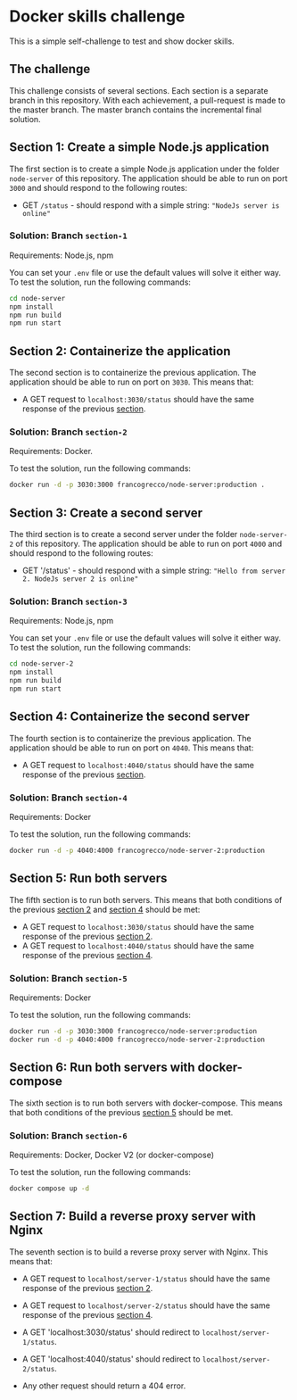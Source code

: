 # Docker skills challenge

This is a simple self-challenge to test and show docker skills.

## The challenge

This challenge consists of several sections. Each section is a separate branch in this repository. With each achievement, a pull-request is made to the master branch. The master branch contains the incremental final solution.

## Section 1: Create a simple Node.js application

The first section is to create a simple Node.js application under the folder `node-server` of this repository. The application should be able to run on port `3000` and should respond to the following routes:

- GET `/status` - should respond with a simple string: `"NodeJs server is online"`

### Solution: Branch `section-1`

Requirements: Node.js, npm

You can set your `.env` file or use the default values will solve it either way. To test the solution, run the following commands:

```bash
cd node-server
npm install
npm run build
npm run start
```

## Section 2: Containerize the application

The second section is to containerize the previous application. The application should be able to run on port on `3030`. This means that:

- A GET request to `localhost:3030/status` should have the same response of the previous [section](#section-1-create-a-simple-nodejs-application).

### Solution: Branch `section-2`

Requirements: Docker.

To test the solution, run the following commands:

```bash
docker run -d -p 3030:3000 francogrecco/node-server:production .
```

## Section 3: Create a second server

The third section is to create a second server under the folder `node-server-2` of this repository. The application should be able to run on port `4000` and should respond to the following routes:

- GET '/status' - should respond with a simple string: `"Hello from server 2. NodeJs server 2 is online"`

### Solution: Branch `section-3`

Requirements: Node.js, npm

You can set your `.env` file or use the default values will solve it either way. To test the solution, run the following commands:

```bash
cd node-server-2
npm install
npm run build
npm run start
```

## Section 4: Containerize the second server

The fourth section is to containerize the previous application. The application should be able to run on port on `4040`. This means that:

- A GET request to `localhost:4040/status` should have the same response of the previous [section](#section-3-create-a-second-server).

### Solution: Branch `section-4`

Requirements: Docker

To test the solution, run the following commands:

```bash
docker run -d -p 4040:4000 francogrecco/node-server-2:production
```

## Section 5: Run both servers

The fifth section is to run both servers. This means that both conditions of the previous [section 2](#section-2-containerize-the-application) and [section 4](#section-4-containerize-the-second-server) should be met:

- A GET request to `localhost:3030/status` should have the same response of the previous [section 2](#section-2-containerize-the-application).
- A GET request to `localhost:4040/status` should have the same response of the previous [section 4](#section-4-containerize-the-second-server).

### Solution: Branch `section-5`

Requirements: Docker

To test the solution, run the following commands:

```bash
docker run -d -p 3030:3000 francogrecco/node-server:production
docker run -d -p 4040:4000 francogrecco/node-server-2:production
```

## Section 6: Run both servers with docker-compose

The sixth section is to run both servers with docker-compose. This means that both conditions of the previous [section 5](#section-5-run-both-servers) should be met.

### Solution: Branch `section-6`

Requirements: Docker, Docker V2 (or docker-compose)

To test the solution, run the following commands:

```bash
docker compose up -d
```

## Section 7: Build a reverse proxy server with Nginx

The seventh section is to build a reverse proxy server with Nginx. This means that:

- A GET request to `localhost/server-1/status` should have the same response of the previous [section 2](#section-2-containerize-the-application).

- A GET request to `localhost/server-2/status` should have the same response of the previous [section 4](#section-4-containerize-the-second-server).

- A GET 'localhost:3030/status' should redirect to `localhost/server-1/status`.

- A GET 'localhost:4040/status' should redirect to `localhost/server-2/status`.

- Any other request should return a 404 error.
